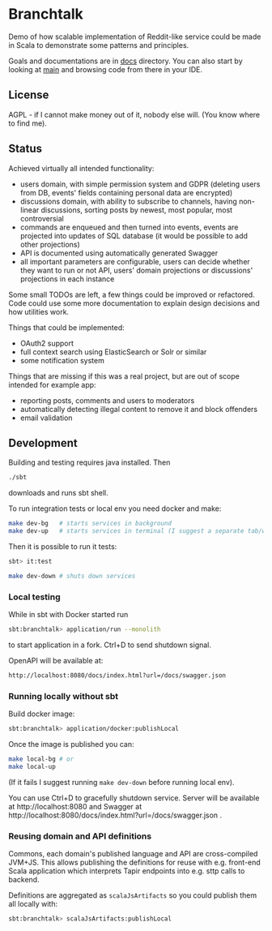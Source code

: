 # Branchtalk

Demo of how scalable implementation of Reddit-like service could be made
in Scala to demonstrate some patterns and principles.

Goals and documentations are in [docs](docs/0_index.md) directory. You can also
start by looking at [main](modules/app/src/main/scala/io/branchtalk/Main.scala)
and browsing code from there in your IDE.

## License

AGPL - if I cannot make money out of it, nobody else will.
(You know where to find me).

## Status

Achieved virtually all intended functionality:

 * users domain, with simple permission system and GDPR (deleting users from
   DB, events' fields containing personal data are encrypted)
 * discussions domain, with ability to subscribe to channels, having non-linear
   discussions, sorting posts by newest, most popular, most controversial
 * commands are enqueued and then turned into events, events are projected into
   updates of SQL database (it would be possible to add other projections)
 * API is documented using automatically generated Swagger
 * all important parameters are configurable, users can decide whether they
   want to run or not API, users' domain projections or discussions'
   projections in each instance

Some small TODOs are left, a few things could be improved or refactored. Code
could use some more documentation to explain design decisions and how utilities
work.

Things that could be implemented:

 * OAuth2 support
 * full context search using ElasticSearch or Solr or similar
 * some notification system

Things that are missing if this was a real project, but are out of scope
intended for example app:

 * reporting posts, comments and users to moderators
 * automatically detecting illegal content to remove it and block offenders
 * email validation

## Development

Building and testing requires java installed. Then

```bash
./sbt
```

downloads and runs sbt shell.

To run integration tests or local env you need docker and make:

```bash
make dev-bg   # starts services in background
make dev-up   # starts services in terminal (I suggest a separate tab/window)
```

Then it is possible to run it tests:

```bash
sbt> it:test
```

```bash
make dev-down # shuts down services
```

### Local testing

While in sbt with Docker started run
```bash
sbt:branchtalk> application/run --monolith
```
to start application in a fork. Ctrl+D to send shutdown signal.

OpenAPI will be available at:
```bash
http://localhost:8080/docs/index.html?url=/docs/swagger.json
```

### Running locally without sbt

Build docker image:
```bash
sbt:branchtalk> application/docker:publishLocal
```

Once the image is published you can:
```bash
make local-bg # or
make local-up
```
(If it fails I suggest running `make dev-down` before running local env).

You can use Ctrl+D to gracefully shutdown service. Server will be available at
http://localhost:8080 and Swagger at
http://localhost:8080/docs/index.html?url=/docs/swagger.json .

### Reusing domain and API definitions

Commons, each domain's published language and API are cross-compiled JVM+JS.
This allows publishing the definitions for reuse with e.g. front-end Scala
application which interprets Tapir endpoints into e.g. sttp calls to backend.

Definitions are aggregated as `scalaJsArtifacts` so you could publish them all
locally with:

```bash
sbt:branchtalk> scalaJsArtifacts:publishLocal
```
